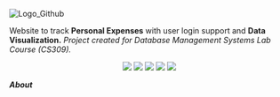 ![Logo_Github](https://user-images.githubusercontent.com/94285514/141747267-0d3d8d3b-d835-4487-9523-4bc54b319ffb.png)

Website to track **Personal Expenses** with user login support and **Data Visualization.**
_Project created for Database Management Systems Lab Course (CS309)._

<p align=center>

<img src="https://img.shields.io/badge/Xampp-F37623?style=for-the-badge&logo=xampp&logoColor=white" />
<img src="https://img.shields.io/badge/PHP-v7.3.2-777BB4?&style=for-the-badge&logo=php&?labelColor=777BB4&logoColor=white" />
<img src="https://img.shields.io/badge/symfony-%23000000.svg?style=for-the-badge&logo=symfony&logoColor=white" />
<img src="https://img.shields.io/badge/MySQL-005C84?style=for-the-badge&logo=mysql&logoColor=white" />
<img src="https://img.shields.io/badge/apache-%23D42029.svg?style=for-the-badge&logo=apache&logoColor=white" />

</p>

<!-- https://img.shields.io/badge/php-%23777BB4.svg?style=for-the-badge&logo=php&logoColor=white -->

**_About_**